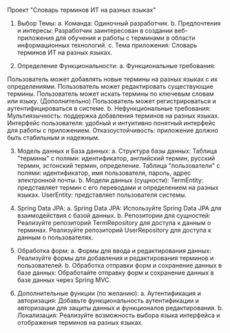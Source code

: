 Проект "Словарь терминов ИТ на разных языках"
1. Выбор Темы:
a. Команда: Одиночный разработчик.
b. Предпочтения и интересы: Разработчик заинтересован в создании веб-приложения для обучения и работы с терминами в области информационных технологий.
c. Тема приложения: Словарь терминов ИТ на разных языках.

2. Определение Функциональности:
a. Функциональные требования:

Пользователь может добавлять новые термины на разных языках с их определениями.
Пользователь может редактировать существующие термины.
Пользователь может искать термины по ключевым словам или языку.
(Дополнительно) Пользователь может регистрироваться и аутентифицироваться в системе.
b. Нефункциональные требования:
Мультиязычность: поддержка добавления терминов на разных языках.
Интерфейс пользователя: удобный и интуитивно понятный интерфейс для работы с приложением.
Отказоустойчивость: приложение должно быть стабильным и надежным.

3. Модель данных и База данных:
a. Структура базы данных:
Таблица "термины" с полями: идентификатор, английский термин, русский термин, эстонский термин, определение.
Таблица "пользователи" с полями: идентификатор, имя пользователя, пароль, адрес электронной почты.
b. Модели данных (сущности):
TermEntity: представляет термин с его переводами и определением на разных языках.
UserEntity: представляет пользователя системы.

4. Spring Data JPA:
  a. Spring Data JPA:
Используйте Spring Data JPA для взаимодействия с базой данных.
  b. Репозитории для сущностей:
Реализуйте репозиторий TermRepository для доступа к данным о терминах.
Реализуйте репозиторий UserRepository для доступа к данным о пользователях.

6. Обработка форм:
a. Формы для ввода и редактирования данных:
Реализуйте формы для добавления и редактирования терминов и пользователей.
b. Обработка отправки форм и сохранение данных в базе данных:
Обработайте отправку форм и сохранение данных в базе данных через Spring MVC.

7. Дополнительные функции (по желанию):
a. Аутентификация и авторизация:
Добавьте функциональность аутентификации и авторизации для защиты данных и функционалов редактирования.
b. Локализация:
Реализуйте возможность выбора языка интерфейса и отображения терминов на разных языках.

